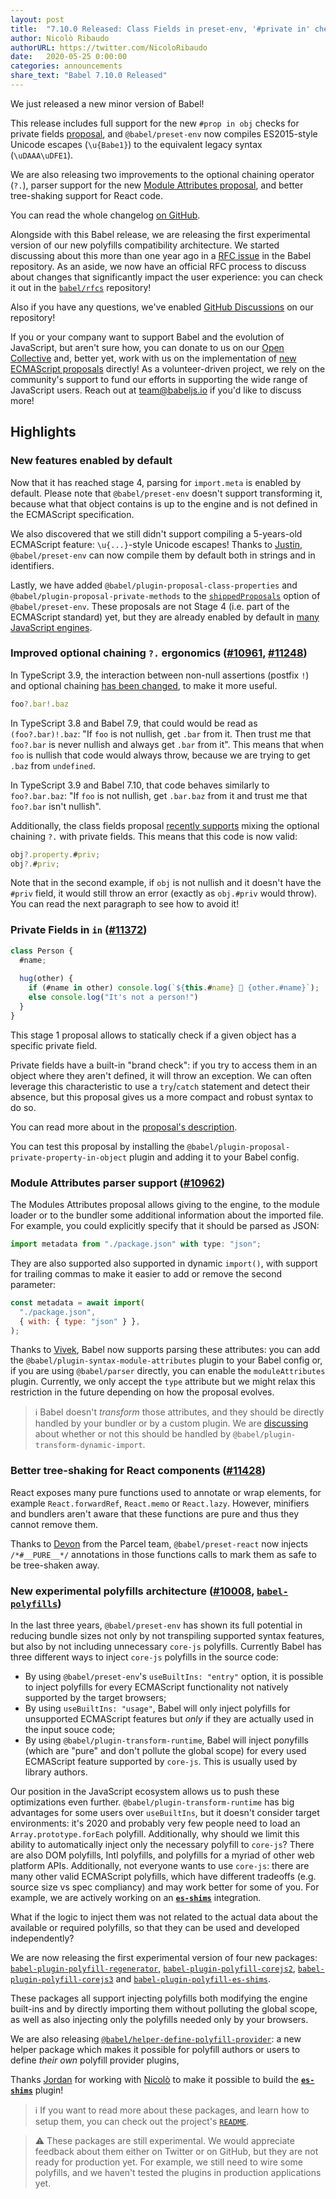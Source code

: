 ```yaml
---
layout: post
title:  "7.10.0 Released: Class Fields in preset-env, '#private in' checks and better React tree-shaking"
author: Nicolò Ribaudo
authorURL: https://twitter.com/NicoloRibaudo
date:   2020-05-25 0:00:00
categories: announcements
share_text: "Babel 7.10.0 Released"
---
```


We just released a new minor version of Babel!

This release includes full support for the new `#prop in obj` checks for private fields [proposal](https://github.com/tc39/proposal-private-fields-in-in), and `@babel/preset-env` now compiles ES2015-style Unicode escapes (`\u{Babe1}`) to the equivalent legacy syntax (`\uDAAA\uDFE1`).

We are also releasing two improvements to the optional chaining operator (`?.`), parser support for the new [Module Attributes proposal](https://github.com/tc39/proposal-module-attributes), and better tree-shaking support for React code.

You can read the whole changelog [on GitHub](https://github.com/babel/babel/releases/tag/v7.10.0).

<!-- truncate -->

Alongside with this Babel release, we are releasing the first experimental version of our new polyfills compatibility architecture. We started discussing about this more than one year ago in a [RFC issue](https://github.com/babel/babel/issues/10008) in the Babel repository. As an aside, we now have an official RFC process to discuss about changes that significantly impact the user experience: you can check it out in the [`babel/rfcs`](https://github.com/babel/rfcs) repository!

Also if you have any questions, we've enabled [GitHub Discussions](https://github.com/babel/babel/discussions) on our repository!

If you or your company want to support Babel and the evolution of JavaScript, but aren't sure how, you can donate to us on our [Open Collective](https://opencollective.com/babel) and, better yet, work with us on the implementation of [new ECMAScript proposals](https://github.com/babel/proposals) directly! As a volunteer-driven project, we rely on the community's support to fund our efforts in supporting the wide range of JavaScript users. Reach out at [team@babeljs.io](mailto:team@babeljs.io) if you'd like to discuss more!

## Highlights

### New features enabled by default

Now that it has reached stage 4, parsing for `import.meta` is enabled by default. Please note that `@babel/preset-env` doesn't support transforming it, because what that object contains is up to the engine and is not defined in the ECMAScript specification.

We also discovered that we still didn't support compiling a 5-years-old ECMAScript feature: `\u{...}`-style Unicode escapes! Thanks to [Justin](https://github.com/jridgewell), `@babel/preset-env` can now compile them by default both in strings and in identifiers.

Lastly, we have added `@babel/plugin-proposal-class-properties` and `@babel/plugin-proposal-private-methods` to the [`shippedProposals`](https://babeljs.io/docs/en/babel-preset-env#shippedproposals) option of `@babel/preset-env`. These proposals are not Stage 4 (i.e. part of the ECMAScript standard) yet, but they are already enabled by default in [many JavaScript engines](https://github.com/tc39/proposal-class-fields#implementations).

### Improved optional chaining `?.` ergonomics ([#10961](https://github.com/babel/babel/pull/10961), [#11248](https://github.com/babel/babel/pull/11248))

In TypeScript 3.9, the interaction between non-null assertions (postfix `!`) and optional chaining [has been changed](https://www.typescriptlang.org/docs/handbook/release-notes/typescript-3-9.html#parsing-differences-in-optional-chaining-and-non-null-assertions), to make it more useful.

```ts
foo?.bar!.baz
```

In TypeScript 3.8 and Babel 7.9, that could would be read as `(foo?.bar)!.baz`: "If `foo` is not nullish, get `.bar` from it. Then trust me that `foo?.bar` is never nullish and always get `.bar` from it". This means that when `foo` is nullish that code would always throw, because we are trying to get `.baz` from `undefined`.

In TypeScript 3.9 and Babel 7.10, that code behaves similarly to `foo?.bar.baz`: "If `foo` is not nullish, get `.bar.baz` from it and trust me that `foo?.bar` isn't nullish".

Additionally, the class fields proposal [recently supports](https://github.com/tc39/proposal-class-fields/pull/301) mixing the optional chaining `?.` with private fields. This means that this code is now valid:

```js
obj?.property.#priv;
obj?.#priv;
```

Note that in the second example, if `obj` is not nullish and it doesn't have the `#priv` field, it would still throw an error (exactly as `obj.#priv` would throw). You can read the next paragraph to see how to avoid it!

### Private Fields in `in` ([#11372](https://github.com/babel/babel/pull/11372))

```js
class Person {
  #name;
  
  hug(other) {
    if (#name in other) console.log(`${this.#name} 🤗 {other.#name}`);
    else console.log("It's not a person!")
  }
}
```

This stage 1 proposal allows to statically check if a given object has a specific private field.

Private fields have a built-in "brand check": if you try to access them in an object where they aren't defined, it will throw an exception. We can often leverage this characteristic to use a `try`/`catch` statement and detect their absence, but this proposal gives us a more compact and robust syntax to do so.

You can read more about in the [proposal's description](https://github.com/tc39/proposal-private-fields-in-in/blob/master/README.md).

You can test this proposal by installing the `@babel/plugin-proposal-private-property-in-object` plugin and adding it to your Babel config.

### Module Attributes parser support ([#10962](https://github.com/babel/babel/pull/10962))

The Modules Attributes proposal allows giving to the engine, to the module loader or to the bundler some additional information about the imported file. For example, you could explicitly specify that it should be parsed as JSON:

```js
import metadata from "./package.json" with type: "json";
```

They are also supported also supported in dynamic `import()`, with support for trailing commas to make it easier to add or remove the second parameter:
```js
const metadata = await import(
  "./package.json",
  { with: { type: "json" } },
);
```

Thanks to [Vivek](https://twitter.com/VivekNayyar09/), Babel now supports parsing these attributes: you can add the `@babel/plugin-syntax-module-attributes` plugin to your Babel config or, if you are using `@babel/parser` directly, you can enable the `moduleAttributes` plugin. Currently, we only accept the `type` attribute but we might relax this restriction in the future depending on how the proposal evolves.

> ℹ️ Babel doesn't _transform_ those attributes, and they should be directly handled by your bundler or by a custom plugin. We are [discussing](https://github.com/airbnb/babel-plugin-dynamic-import-node/issues/92) about whether or not this should be handled by `@babel/plugin-transform-dynamic-import`.

### Better tree-shaking for React components ([#11428](https://github.com/babel/babel/pull/11428))

React exposes many pure functions used to annotate or wrap elements, for example `React.forwardRef`, `React.memo` or `React.lazy`. However, minifiers and bundlers aren't aware that these functions are pure and thus they cannot remove them.

Thanks to [Devon](https://twitter.com/devongovett) from the Parcel team, `@babel/preset-react` now injects `/*#__PURE__*/` annotations in those functions calls to mark them as safe to be tree-shaken away.

### New experimental polyfills architecture ([#10008](https://github.com/babel/babel/issues/10008), [`babel-polyfills`](https://github.com/babel/babel-polyfills))

In the last three years, `@babel/preset-env` has shown its full potential in reducing bundle sizes not only by not transpiling supported syntax features, but also by not including unnecessary `core-js` polyfills.
Currently Babel has three different ways to inject `core-js` polyfills in the source code:
- By using `@babel/preset-env`'s `useBuiltIns: "entry"` option, it is possible to inject polyfills for every ECMAScript functionality not natively supported by the target browsers;
- By using `useBuiltIns: "usage"`, Babel will only inject polyfills for unsupported ECMAScript features but _only_ if they are actually used in the input souce code;
- By using `@babel/plugin-transform-runtime`, Babel will inject po<i>n</i>yfills (which are "pure" and don't pollute the global scope) for every used ECMAScript feature supported by `core-js`. This is usually used by library authors.

Our position in the JavaScript ecosystem allows us to push these optimizations even further. `@babel/plugin-transform-runtime` has big advantages for some users over `useBuiltIns`, but it doesn't consider target environments: it's 2020 and probably very few people need to load an `Array.prototype.forEach` polyfill.
Additionally, why should we limit this ability to automatically inject only the necessary polyfill to `core-js`? There are also DOM polyfills, Intl polyfills, and polyfills for a myriad of other web platform APIs. Additionally, not everyone wants to use `core-js`: there are many other valid ECMAScript polyfills, which have different tradeoffs (e.g. source size vs spec compliancy) and may work better for some of you. For example, we are actively working on an [**`es-shims`**](https://github.com/es-shims/) integration.

What if the logic to inject them was not related to the actual data about the available or required polyfills, so that they can be used and developed independently?

We are now releasing the first experimental version of four new packages: [`babel-plugin-polyfill-regenerator`](https://github.com/babel/babel-polyfills/blob/master/packages/babel-plugin-polyfill-regenerator/README.md), [`babel-plugin-polyfill-corejs2`](https://github.com/babel/babel-polyfills/blob/master/packages/babel-plugin-polyfill-corejs2/README.md), [`babel-plugin-polyfill-corejs3`](https://github.com/babel/babel-polyfills/blob/master/packages/babel-plugin-polyfill-corejs3/README.md) and [`babel-plugin-polyfill-es-shims`](https://github.com/babel/babel-polyfills/blob/master/packages/babel-plugin-polyfill-es-shims/README.md).

These packages all support injecting polyfills both modifying the engine built-ins and by directly importing them without polluting the global scope, as well as also injecting only the polyfills needed only by your browsers.

We are also releasing [`@babel/helper-define-polyfill-provider`](https://github.com/babel/babel-polyfills/blob/master/packages/babel-helper-define-polyfill-provider/README.md): a new helper package which makes it possible for polyfill authors or users to define _their own_ polyfill provider plugins, 

Thanks [Jordan](https://twitter.com/ljharb) for working with [Nicolò](https://twitter.com/NicoloRibaudo) to make it possible to build the [**`es-shims`**](https://github.com/es-shims/) plugin!

> ℹ️ If you want to read more about these packages, and learn how to setup them, you can check out the project's [`README`](https://github.com/babel/babel-polyfills/blob/master/README.md).

> ⚠️ These packages are still experimental. We would appreciate feedback about them either on Twitter or on GitHub, but they are not ready for production yet. For example, we still need to wire some polyfills, and we haven't tested the plugins in production applications yet.
